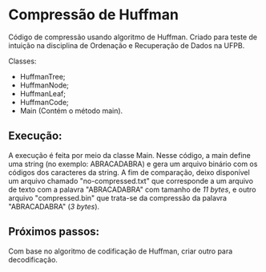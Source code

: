 # Compressão de Huffman

Código de compressão usando algoritmo de Huffman. Criado para teste de intuição na disciplina de Ordenação e Recuperação de Dados na UFPB.

Classes:
- HuffmanTree;
- HuffmanNode;
- HuffmanLeaf;
- HuffmanCode;
- Main (Contém o método main).

## Execução:

A execução é feita por meio da classe Main. Nesse código, a main define uma string (no exemplo: ABRACADABRA) e gera um arquivo binário com os códigos dos caracteres da string. A fim de comparação, deixo disponível um arquivo chamado "no-compressed.txt" que corresponde a um arquivo de texto com a palavra "ABRACADABRA" com tamanho de *11 bytes*, e outro arquivo "compressed.bin" que trata-se da compressão da palavra "ABRACADABRA" (*3 bytes*).

## Próximos passos:

Com base no algoritmo de codificação de Huffman, criar outro para decodificação.
